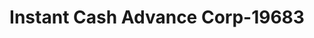 ---
f_zip-code: 49525
f_state-code: MI
title: Instant Cash Advance Corp-19683
f_phone: 616-364-8888
f_city-only: Grand Rapids
f_address: 3544 Plainfield Ave Ne Grand Rapids
f_location-unique-id: '19683'
slug: instant-cash-advance-corp-19683
updated-on: '2024-05-30T13:46:58.046Z'
created-on: '2024-05-30T13:36:59.803Z'
published-on: '2024-05-30T13:54:32.469Z'
f_city-state: cms/city/grand-rapids-mi.md
f_company: cms/company/instant-cash-advance-corp.md
f_state: cms/state/michigan.md
layout: '[payday-loan].html'
tags: payday-loan
---